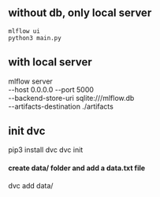 ## without db, only local server
```
mlflow ui 
python3 main.py
```

## with local server
mlflow server \
  --host 0.0.0.0 --port 5000 \
  --backend-store-uri sqlite:///mlflow.db \
  --artifacts-destination ./artifacts



## init dvc 
pip3 install dvc
dvc init
#### create data/ folder and add a data.txt file
dvc add data/

